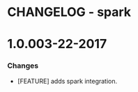 # CHANGELOG - spark

1.0.003-22-2017
==================

### Changes

* [FEATURE] adds spark integration.
